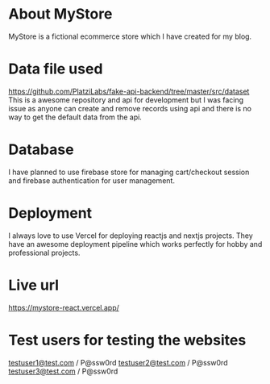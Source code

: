 # About MyStore

MyStore is a fictional ecommerce store which I have created for my blog.

# Data file used

https://github.com/PlatziLabs/fake-api-backend/tree/master/src/dataset
This is a awesome repository and api for development but I was facing issue as anyone can create and remove records using api and there is no way to get the default data from the api.

# Database

I have planned to use firebase store for managing cart/checkout session and firebase authentication for user management.

# Deployment

I always love to use Vercel for deploying reactjs and nextjs projects. They have an awesome deployment pipeline which works perfectly for hobby and professional projects.

# Live url

https://mystore-react.vercel.app/

# Test users for testing the websites

testuser1@test.com / P@ssw0rd
testuser2@test.com / P@ssw0rd
testuser3@test.com / P@ssw0rd
